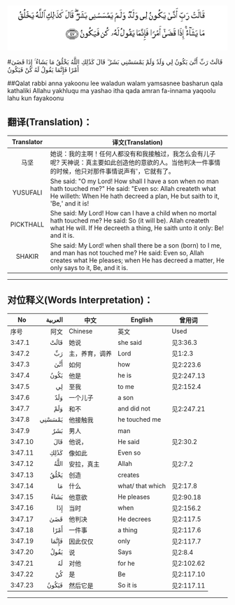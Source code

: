 ![003:047](images/003_047.gif)

#قَالَتْ رَبِّ أَنَّىٰ يَكُونُ لِي وَلَدٌ وَلَمْ يَمْسَسْنِي بَشَرٌ ۖ قَالَ كَذَٰلِكِ اللَّهُ يَخْلُقُ مَا يَشَاءُ ۚ إِذَا قَضَىٰ أَمْرًا فَإِنَّمَا يَقُولُ لَهُ كُنْ فَيَكُونُ

##Qalat rabbi anna yakoonu lee waladun walam yamsasnee basharun qala kathaliki Allahu yakhluqu ma yashao itha qada amran fa-innama yaqoolu lahu kun fayakoonu 

## 翻译(Translation)：

| Translator | 译文(Translation)                                            |
| :--------: | ------------------------------------------------------------ |
|    马坚    | 她说：我的主啊！任何人都没有和我接触过，我怎么会有儿子呢? 天神说：真主要如此创造他的意欲的人。当他判决一件事情的时候，他只对那件事情说声有'，它就有了。 |
|  YUSUFALI  | She said: "O my Lord! How shall I have a son when no man hath touched me?" He said: "Even so: Allah createth what He willeth: When He hath decreed a plan, He but saith to it, 'Be,' and it is! |
| PICKTHALL  | She said: My Lord! How can I have a child when no mortal hath touched me? He said: So (it will be). Allah createth what He will. If He decreeth a thing, He saith unto it only: Be! and it is. |
|   SHAKIR   | She said: My Lord! when shall there be a son (born) to I me, and man has not touched me? He said: Even so, Allah creates what He pleases; when He has decreed a matter, He only says to it, Be, and it is. |

---

## 对位释义(Words Interpretation)：

| No   | العربية | 中文    | English | 曾用词 |
| ---- | ------: | ------- | ------- | ------ |
| 序号 |    阿文 | Chinese | 英文    | Used   |
| 3:47.1  | قَالَتْ   | 她说           | she said         | 见3:36.3   |
| 3:47.2  | رَبِّ     | 主，养育，调养 | Lord             | 见1:2.3    |
| 3:47.3  | أَنَّىٰ    | 如何           | how              | 见2:223.6  |
| 3:47.4  | يَكُونُ   | 他是           | he is            | 见2:247.13 |
| 3:47.5  | لِي     | 至我           | to me            | 见2:152.4  |
| 3:47.6  | وَلَدٌ    | 一个儿子       | a son            |            |
| 3:47.7  | وَلَمْ    | 和不           | and did not      | 见2:247.21 |
| 3:47.8  | يَمْسَسْنِي | 他接触我       | he touched me    |            |
| 3:47.9  | بَشَرٌ    | 男人           | man              |            |
| 3:47.10 | قَالَ    | 他说，         | He said          | 见2:30.2   |
| 3:47.11 | كَذَٰلِكِ   | 像如此         | Even so          |            |
| 3:47.12 | اللَّهُ   | 安拉，真主     | Allah            | 见2:7.2 |
| 3:47.13 | يَخْلُقُ   | 创造           | creates          |            |
| 3:47.14 | مَا     | 什么           | what/ that which | 见2:17.8   |
| 3:47.15 | يَشَاءُ   | 他意欲         | He pleases       | 见2:90.18  |
| 3:47.16 | إِذَا    | 当时           | when             | 见2:156.2  |
| 3:47.17 | قَضَىٰ    | 他判决         | He decrees       | 见2:117.5  |
| 3:47.18 | أَمْرًا   | 一件事         | a thing          | 见2:117.6  |
| 3:47.19 | فَإِنَّمَا  | 因此仅仅       | only             | 见2:117.7  |
| 3:47.20 | يَقُولُ   | 说             | Says             | 见2:8.4    |
| 3:47.21 | لَهُ     | 对他           | for he           | 见2:102.62 |
| 3:47.22 | كُنْ     | 是             | Be               | 见2:117.10 |
| 3:47.23 | فَيَكُونُ  | 然后它是       | So it is         | 见2:117.11 |

---
